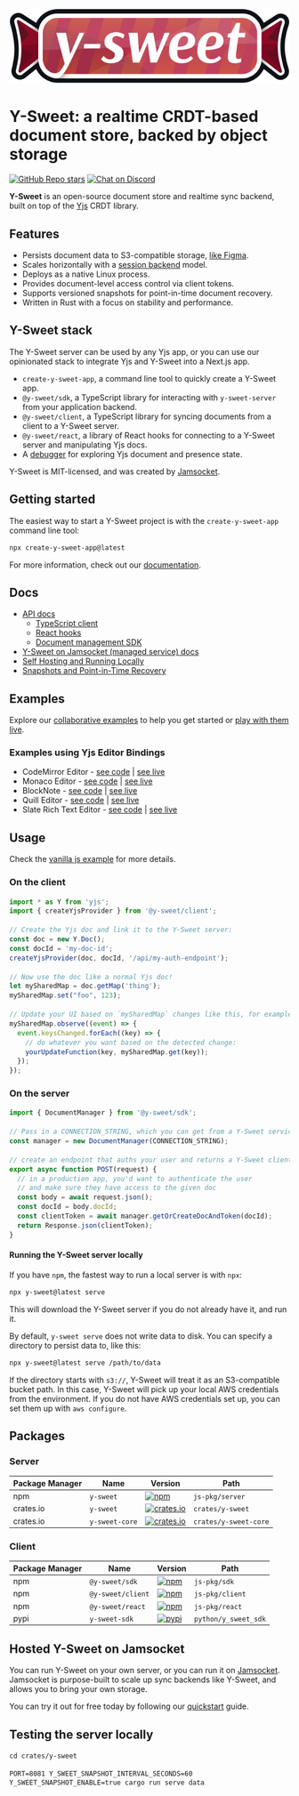 <img src="https://raw.githubusercontent.com/jamsocket/y-sweet/main/logo.svg" />

# Y-Sweet: a realtime CRDT-based document store, backed by object storage

[![GitHub Repo stars](https://img.shields.io/github/stars/jamsocket/y-sweet?style=social)](https://github.com/jamsocket/y-sweet)
[![Chat on Discord](https://img.shields.io/discord/939641163265232947?color=404eed&label=discord)](https://discord.gg/N5sEpsuhh9)

**Y-Sweet** is an open-source document store and realtime sync backend, built on top of the [Yjs](https://github.com/yjs/yjs) CRDT library.

## Features

- Persists document data to S3-compatible storage, [like Figma](https://digest.browsertech.com/archive/browsertech-digest-figma-is-a-file-editor/).
- Scales horizontally with a [session backend](https://jamsocket.com/blog/session-backends) model.
- Deploys as a native Linux process.
- Provides document-level access control via client tokens.
- Supports versioned snapshots for point-in-time document recovery.
- Written in Rust with a focus on stability and performance.

## Y-Sweet stack

The Y-Sweet server can be used by any Yjs app, or you can use our opinionated stack to integrate Yjs and Y-Sweet into a Next.js app.

- `create-y-sweet-app`, a command line tool to quickly create a Y-Sweet app.
- `@y-sweet/sdk`, a TypeScript library for interacting with `y-sweet-server` from your application backend.
- `@y-sweet/client`, a TypeScript library for syncing documents from a client to a Y-Sweet server.
- `@y-sweet/react`, a library of React hooks for connecting to a Y-Sweet server and manipulating Yjs docs.
- A [debugger](https://docs.jamsocket.com/y-sweet/features/debugger) for exploring Yjs document and presence state.

Y-Sweet is MIT-licensed, and was created by [Jamsocket](https://jamsocket.com).

## Getting started

The easiest way to start a Y-Sweet project is with the `create-y-sweet-app` command line tool:

```sh
npx create-y-sweet-app@latest
```

For more information, check out our [documentation](https://docs.jamsocket.com/y-sweet).

## Docs

- [API docs](https://docs.jamsocket.com/y-sweet)
    - [TypeScript client](https://docs.jamsocket.com/y-sweet/reference/client)
    - [React hooks](https://docs.jamsocket.com/y-sweet/reference/react)
    - [Document management SDK](https://docs.jamsocket.com/y-sweet/reference/sdk)
- [Y-Sweet on Jamsocket (managed service) docs](https://docs.jamsocket.com/y-sweet/quickstart)
- [Self Hosting and Running Locally](https://github.com/jamsocket/y-sweet/blob/main/docs/running.md)
- [Snapshots and Point-in-Time Recovery](https://github.com/jamsocket/y-sweet/blob/main/docs/running.md#snapshots)

## Examples

Explore our [collaborative examples](https://github.com/jamsocket/y-sweet/tree/main/examples) to help you get started or [play with them live](https://demos.y-sweet.dev/).

### Examples using Yjs Editor Bindings
- CodeMirror Editor - [see code](https://github.com/jamsocket/y-sweet/tree/main/examples/nextjs/src/app/(demos)/code-editor) | [see live](https://demos.y-sweet.dev/code-editor)
- Monaco Editor - [see code](https://github.com/jamsocket/y-sweet/tree/main/examples/nextjs/src/app/(demos)/monaco) | [see live](https://demos.y-sweet.dev/monaco)
- BlockNote - [see code](https://github.com/jamsocket/y-sweet/tree/main/examples/nextjs/src/app/(demos)/blocknote) | [see live](https://demos.y-sweet.dev/blocknote)
- Quill Editor - [see code](https://github.com/jamsocket/y-sweet/tree/main/examples/nextjs/src/app/(demos)/text-editor) | [see live](https://demos.y-sweet.dev/text-editor)
- Slate Rich Text Editor - [see code](https://github.com/jamsocket/y-sweet/tree/main/examples/nextjs/src/app/(demos)/slate) | [see live](https://demos.y-sweet.dev/slate)

## Usage

Check the [vanilla js example](/examples/vanilla/) for more details.

### On the client
``` js
import * as Y from 'yjs';
import { createYjsProvider } from '@y-sweet/client';

// Create the Yjs doc and link it to the Y-Sweet server:
const doc = new Y.Doc();
const docId = 'my-doc-id';
createYjsProvider(doc, docId, '/api/my-auth-endpoint');

// Now use the doc like a normal Yjs doc!
let mySharedMap = doc.getMap('thing');
mySharedMap.set("foo", 123);

// Update your UI based on `mySharedMap` changes like this, for example:
mySharedMap.observe((event) => {
  event.keysChanged.forEach((key) => {
    // do whatever you want based on the detected change:
    yourUpdateFunction(key, mySharedMap.get(key));
  });
});
```

### On the server
``` js
import { DocumentManager } from '@y-sweet/sdk';

// Pass in a CONNECTION_STRING, which you can get from a Y-Sweet service in the Jamsocket dashboard or from running npx y-sweet@latest serve locally
const manager = new DocumentManager(CONNECTION_STRING);

// create an endpoint that auths your user and returns a Y-Sweet client token
export async function POST(request) {
  // in a production app, you'd want to authenticate the user
  // and make sure they have access to the given doc
  const body = await request.json();
  const docId = body.docId;
  const clientToken = await manager.getOrCreateDocAndToken(docId);
  return Response.json(clientToken);
}
```

#### Running the Y-Sweet server locally

If you have `npm`, the fastest way to run a local server is with `npx`:

```bash
npx y-sweet@latest serve
```

This will download the Y-Sweet server if you do not already have it, and run it.

By default, `y-sweet serve` does not write data to disk. You can specify a directory to persist data to, like this:

```bash
npx y-sweet@latest serve /path/to/data
```

If the directory starts with `s3://`, Y-Sweet will treat it as an S3-compatible bucket path. In this case, Y-Sweet will pick up your local AWS credentials from the environment. If you do not have AWS credentials set up, you can set them up with `aws configure`.

## Packages

### Server

| Package Manager | Name | Version | Path |
| --- | ---- | ---- | ---- |
| npm | `y-sweet` | [![npm](https://img.shields.io/npm/v/y-sweet)](https://www.npmjs.com/package/y-sweet) | `js-pkg/server`
| crates.io | `y-sweet` | [![crates.io](https://img.shields.io/crates/v/y-sweet.svg)](https://crates.io/crates/y-sweet) | `crates/y-sweet` |
| crates.io | `y-sweet-core` | [![crates.io](https://img.shields.io/crates/v/y-sweet-core.svg)](https://crates.io/crates/y-sweet-core) | `crates/y-sweet-core` |

### Client

| Package Manager | Name | Version | Path |
| --- | ---- | ---- | ---- |
| npm | `@y-sweet/sdk` | [![npm](https://img.shields.io/npm/v/@y-sweet/sdk)](https://www.npmjs.com/package/@y-sweet/sdk) | `js-pkg/sdk` |
| npm | `@y-sweet/client` | [![npm](https://img.shields.io/npm/v/@y-sweet/client)](https://www.npmjs.com/package/@y-sweet/client) | `js-pkg/client` |
| npm | `@y-sweet/react` | [![npm](https://img.shields.io/npm/v/@y-sweet/react)](https://www.npmjs.com/package/@y-sweet/react) | `js-pkg/react` |
| pypi | `y-sweet-sdk` | [![pypi](https://img.shields.io/pypi/v/y-sweet-sdk)](https://pypi.org/project/y-sweet-sdk/) | `python/y_sweet_sdk` |

## Hosted Y-Sweet on Jamsocket

You can run Y-Sweet on your own server, or you can run it on [Jamsocket](https://jamsocket.com/y-sweet). Jamsocket is purpose-built to scale up sync backends like Y-Sweet, and allows you to bring your own storage.

You can try it out for free today by following our [quickstart](https://docs.jamsocket.com/y-sweet/quickstart) guide.


## Testing the server locally

    cd crates/y-sweet

    PORT=8081 Y_SWEET_SNAPSHOT_INTERVAL_SECONDS=60 Y_SWEET_SNAPSHOT_ENABLE=true cargo run serve data